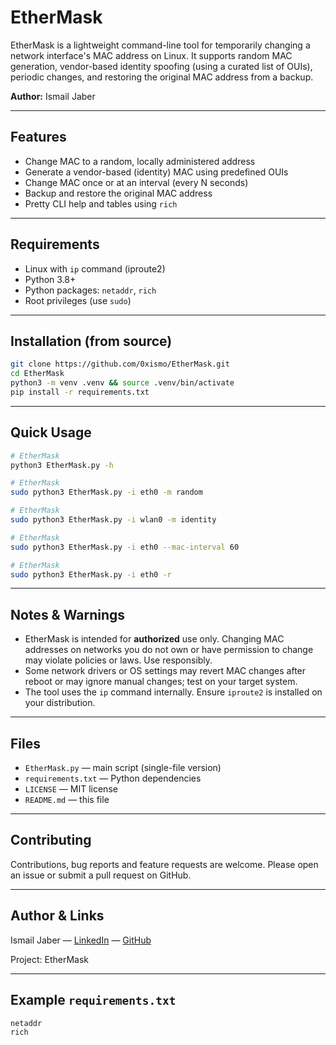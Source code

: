 # EtherMask

EtherMask is a lightweight command-line tool for temporarily changing a network interface's MAC address on Linux. It supports random MAC generation, vendor-based identity spoofing (using a curated list of OUIs), periodic changes, and restoring the original MAC address from a backup.

**Author:** Ismail Jaber

---

## Features

* Change MAC to a random, locally administered address
* Generate a vendor-based (identity) MAC using predefined OUIs
* Change MAC once or at an interval (every N seconds)
* Backup and restore the original MAC address
* Pretty CLI help and tables using `rich`

---

## Requirements

* Linux with `ip` command (iproute2)
* Python 3.8+
* Python packages: `netaddr`, `rich`
* Root privileges (use `sudo`)

---

## Installation (from source)

```bash
git clone https://github.com/0xismo/EtherMask.git
cd EtherMask
python3 -m venv .venv && source .venv/bin/activate
pip install -r requirements.txt
```


---

## Quick Usage

```bash
# EtherMask
python3 EtherMask.py -h

# EtherMask
sudo python3 EtherMask.py -i eth0 -m random

# EtherMask
sudo python3 EtherMask.py -i wlan0 -m identity

# EtherMask
sudo python3 EtherMask.py -i eth0 --mac-interval 60

# EtherMask
sudo python3 EtherMask.py -i eth0 -r
```

---

## Notes & Warnings

* EtherMask is intended for **authorized** use only. Changing MAC addresses on networks you do not own or have permission to change may violate policies or laws. Use responsibly.
* Some network drivers or OS settings may revert MAC changes after reboot or may ignore manual changes; test on your target system.
* The tool uses the `ip` command internally. Ensure `iproute2` is installed on your distribution.

---

## Files

* `EtherMask.py` — main script (single-file version)
* `requirements.txt` — Python dependencies
* `LICENSE` — MIT license
* `README.md` — this file

---

## Contributing

Contributions, bug reports and feature requests are welcome. Please open an issue or submit a pull request on GitHub.

---

## Author & Links

Ismail Jaber — [LinkedIn](https://www.linkedin.com/in/ismail-jaber-496b1631b/) — [GitHub](https://github.com/0xIsmo)

Project: EtherMask

---

## Example `requirements.txt`

```
netaddr
rich
```
